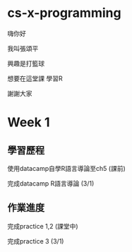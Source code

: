 # cs-x-programming
嗨你好

我叫張頌平

興趣是打籃球

想要在這堂課 學習R

謝謝大家

# Week 1

## 學習歷程

使用datacamp自學R語言導論至ch5 (課前)

完成datacamp R語言導論 (3/1)


## 作業進度

完成practice 1,2 (課堂中)

完成practice 3 (3/1)

